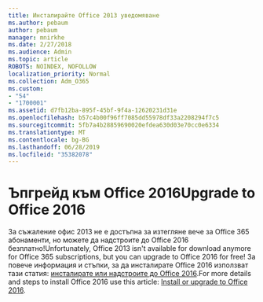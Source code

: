```yaml
---
title: Инсталирайте Office 2013 уведомяване
ms.author: pebaum
author: pebaum
manager: mnirkhe
ms.date: 2/27/2018
ms.audience: Admin
ms.topic: article
ROBOTS: NOINDEX, NOFOLLOW
localization_priority: Normal
ms.collection: Adm_O365
ms.custom:
- "54"
- "1700001"
ms.assetid: d7fb12ba-895f-45bf-9f4a-12620231d31e
ms.openlocfilehash: b57c4b00f96ff7085dd55978df33a2208294f7c5
ms.sourcegitcommit: 5fb7a4b28859690020efdea630d03e70cc0e6334
ms.translationtype: MT
ms.contentlocale: bg-BG
ms.lasthandoff: 06/28/2019
ms.locfileid: "35382078"
---
```

# <a name="upgrade-to-office-2016"></a><span data-ttu-id="0e358-102">Ъпгрейд към Office 2016</span><span class="sxs-lookup"><span data-stu-id="0e358-102">Upgrade to Office 2016</span></span>

<span data-ttu-id="0e358-103">За съжаление офис 2013 не е достъпна за изтегляне вече за Office 365 абонаменти, но можете да надстроите до Office 2016 безплатно!</span><span class="sxs-lookup"><span data-stu-id="0e358-103">Unfortunately, Office 2013 isn't available for download anymore for Office 365 subscriptions, but you can upgrade to Office 2016 for free!</span></span> <span data-ttu-id="0e358-104">За повече информация и стъпки, за да инсталирате Office 2016 използват тази статия: [инсталирате или надстроите до Office 2016](https://support.office.com/article/Office-2013-is-no-longer-available-for-installation-with-an-Office-365-subscription-de68fd95-553a-4c38-b1b5-e4205b96fc75.aspx).</span><span class="sxs-lookup"><span data-stu-id="0e358-104">For more details and steps to install Office 2016 use this article: [Install or upgrade to Office 2016](https://support.office.com/article/Office-2013-is-no-longer-available-for-installation-with-an-Office-365-subscription-de68fd95-553a-4c38-b1b5-e4205b96fc75.aspx).</span></span>
  